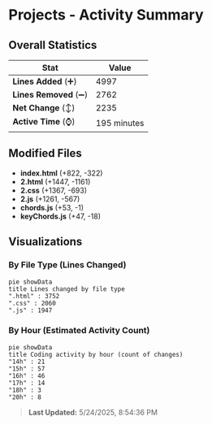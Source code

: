 # Projects - Activity Summary 

## Overall Statistics

| Stat                   | Value                                                             |
| ---------------------- | ----------------------------------------------------------------- |
| **Lines Added** (➕)   | 4997                                          |
| **Lines Removed** (➖) | 2762                                        |
| **Net Change** (↕)    | 2235                |
| **Active Time** (⌚)   | 195 minutes |


## Modified Files
- **index.html** (+822, -322)
- **2.html** (+1447, -1161)
- **2.css** (+1367, -693)
- **2.js** (+1261, -567)
- **chords.js** (+53, -1)
- **keyChords.js** (+47, -18)

## Visualizations

### By File Type (Lines Changed)

```mermaid
pie showData
title Lines changed by file type
".html" : 3752
".css" : 2060
".js" : 1947
```

### By Hour (Estimated Activity Count)

```mermaid
pie showData
title Coding activity by hour (count of changes)
"14h" : 21
"15h" : 57
"16h" : 46
"17h" : 14
"18h" : 3
"20h" : 8
```


> **Last Updated:** 5/24/2025, 8:54:36 PM